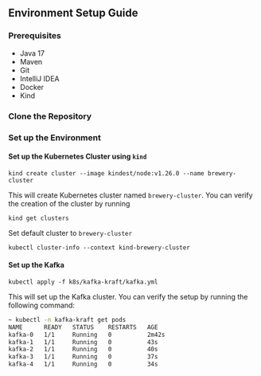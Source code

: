 ## Environment Setup Guide

### Prerequisites
- Java 17
- Maven
- Git
- IntelliJ IDEA
- Docker
- Kind

### Clone the Repository


### Set up the Environment

#### Set up the Kubernetes Cluster using `kind`
```console
kind create cluster --image kindest/node:v1.26.0 --name brewery-cluster
```
This will create Kubernetes cluster named `brewery-cluster`. You can verify the creation of the cluster by running 
```console
kind get clusters 
```
Set default cluster to `brewery-cluster`
```console
kubectl cluster-info --context kind-brewery-cluster
```

#### Set up the Kafka
```console
kubectl apply -f k8s/kafka-kraft/kafka.yml
```
This will set up the Kafka cluster. You can verify the setup by running the following command:
```zsh
~ kubectl -n kafka-kraft get pods
NAME      READY   STATUS    RESTARTS   AGE
kafka-0   1/1     Running   0          2m42s
kafka-1   1/1     Running   0          43s
kafka-2   1/1     Running   0          40s
kafka-3   1/1     Running   0          37s
kafka-4   1/1     Running   0          34s
```
